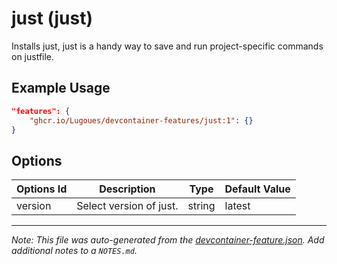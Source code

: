 
# just (just)

Installs just, just is a handy way to save and run project-specific commands on justfile.

## Example Usage

```json
"features": {
    "ghcr.io/Lugoues/devcontainer-features/just:1": {}
}
```

## Options

| Options Id | Description | Type | Default Value |
|-----|-----|-----|-----|
| version | Select version of just. | string | latest |



---

_Note: This file was auto-generated from the [devcontainer-feature.json](https://github.com/Lugoues/devcontainer-features/blob/main/src/just/devcontainer-feature.json).  Add additional notes to a `NOTES.md`._
